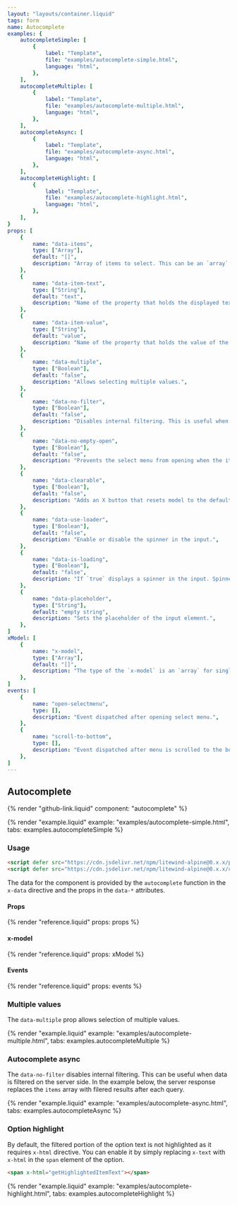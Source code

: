 ```yaml
---
layout: "layouts/container.liquid"
tags: form
name: Autocomplete
examples: {
    autocompleteSimple: [
        {
            label: "Template",
            file: "examples/autocomplete-simple.html",
            language: "html",
        },
    ],
    autocompleteMultiple: [
        {
            label: "Template",
            file: "examples/autocomplete-multiple.html",
            language: "html",
        },
    ],
    autocompleteAsync: [
        {
            label: "Template",
            file: "examples/autocomplete-async.html",
            language: "html",
        },
    ],
    autocompleteHighlight: [
        {
            label: "Template",
            file: "examples/autocomplete-highlight.html",
            language: "html",
        },
    ],
}
props: [
    {
        name: "data-items",
        type: ["Array"],
        default: "[]",
        description: "Array of items to select. This can be an `array` of `strings` or an `array` of `objects`. The objects should have at least two properties: a `text` that will be displayed in the menu and a `value`. This prop is optional, items can be assigned directly to the `items` property.",
    },
    {
        name: "data-item-text",
        type: ["String"],
        default: "text",
        description: "Name of the property that holds the displayed text of the item.",
    },
    {
        name: "data-item-value",
        type: ["String"],
        default: "value",
        description: "Name of the property that holds the value of the item.",
    },
    {
        name: "data-multiple",
        type: ["Boolean"],
        default: "false",
        description: "Allows selecting multiple values.",
    },
    {
        name: "data-no-filter",
        type: ["Boolean"],
        default: "false",
        description: "Disables internal filtering. This is useful when data is filtered on the server.",
    },
    {
        name: "data-no-empty-open",
        type: ["Boolean"],
        default: "false",
        description: "Prevents the select menu from opening when the items array is empty. Useful for autocomplete components that filter data on the server side.",
    },
    {
        name: "data-clearable",
        type: ["Boolean"],
        default: "false",
        description: "Adds an X button that resets model to the default value.",
    },
    {
        name: "data-use-loader",
        type: ["Boolean"],
        default: "false",
        description: "Enable or disable the spinner in the input.",
    },
    {
        name: "data-is-loading",
        type: ["Boolean"],
        default: "false",
        description: "If `true` displays a spinner in the input. Spinner should be first enabled in the `data-use-loader` prop.",
    },
    {
        name: "data-placeholder",
        type: ["String"],
        default: "empty string",
        description: "Sets the placeholder of the input element.",
    },
]
xModel: [
    {
        name: "x-model",
        type: ["Array"],
        default: "[]",
        description: "The type of the `x-model` is an `array` for single and multiple modes. The values in the `array` are the `value` fields of the selected options.",
    },
]
events: [
    {
        name: "open-selectmenu",
        type: [],
        description: "Event dispatched after opening select menu.",
    },
    {
        name: "scroll-to-bottom",
        type: [],
        description: "Event dispatched after menu is scrolled to the bottom.",
    },
]
---
```

## Autocomplete

{% render "github-link.liquid" component: "autocomplete" %}

{% render "example.liquid" example: "examples/autocomplete-simple.html", tabs: examples.autocompleteSimple %}

### Usage

```html
<script defer src="https://cdn.jsdelivr.net/npm/litewind-alpine@0.x.x/plugins/use-floating/dist/cdn.min.js"></script>
<script defer src="https://cdn.jsdelivr.net/npm/litewind-alpine@0.x.x/components/autocomplete/dist/cdn.min.js"></script>
```

The data for the component is provided by the `autocomplete` function in the `x-data` directive and the props in the `data-*` attributes.

#### Props

{% render "reference.liquid" props: props %}

#### x-model

{% render "reference.liquid" props: xModel %}

#### Events

{% render "reference.liquid" props: events %}

### Multiple values

The `data-multiple` prop allows selection of multiple values.

{% render "example.liquid" example: "examples/autocomplete-multiple.html", tabs: examples.autocompleteMultiple %}

### Autocomplete async

The `data-no-filter` disables internal filtering. This can be useful when data is filtered on the server side. In the example below, the server response replaces the `items` array with filered results after each query.

{% render "example.liquid" example: "examples/autocomplete-async.html", tabs: examples.autocompleteAsync %}

### Option highlight

By default, the filtered portion of the option text is not highlighted as it requires `x-html` directive. You can enable it by simply replacing `x-text` with `x-html` in the `span` element of the option.

```html
<span x-html="getHighlightedItemText"></span>
```

{% render "example.liquid" example: "examples/autocomplete-highlight.html", tabs: examples.autocompleteHighlight %}

